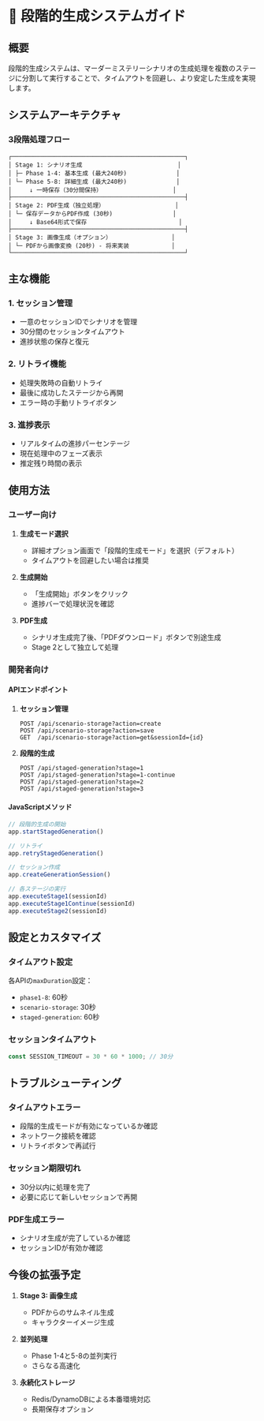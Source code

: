 # 🚀 段階的生成システムガイド

## 概要

段階的生成システムは、マーダーミステリーシナリオの生成処理を複数のステージに分割して実行することで、タイムアウトを回避し、より安定した生成を実現します。

## システムアーキテクチャ

### 3段階処理フロー

```
┌─────────────────────────────────────────────────┐
│ Stage 1: シナリオ生成                           │
│ ├─ Phase 1-4: 基本生成 (最大240秒)              │
│ └─ Phase 5-8: 詳細生成 (最大240秒)              │
│     ↓ 一時保存（30分間保持）                    │
├─────────────────────────────────────────────────┤
│ Stage 2: PDF生成（独立処理）                    │
│ └─ 保存データからPDF作成 (30秒)                 │
│     ↓ Base64形式で保存                          │
├─────────────────────────────────────────────────┤
│ Stage 3: 画像生成（オプション）                 │
│ └─ PDFから画像変換 (20秒) - 将来実装            │
└─────────────────────────────────────────────────┘
```

## 主な機能

### 1. セッション管理
- 一意のセッションIDでシナリオを管理
- 30分間のセッションタイムアウト
- 進捗状態の保存と復元

### 2. リトライ機能
- 処理失敗時の自動リトライ
- 最後に成功したステージから再開
- エラー時の手動リトライボタン

### 3. 進捗表示
- リアルタイムの進捗パーセンテージ
- 現在処理中のフェーズ表示
- 推定残り時間の表示

## 使用方法

### ユーザー向け

1. **生成モード選択**
   - 詳細オプション画面で「段階的生成モード」を選択（デフォルト）
   - タイムアウトを回避したい場合は推奨

2. **生成開始**
   - 「生成開始」ボタンをクリック
   - 進捗バーで処理状況を確認

3. **PDF生成**
   - シナリオ生成完了後、「PDFダウンロード」ボタンで別途生成
   - Stage 2として独立して処理

### 開発者向け

#### APIエンドポイント

1. **セッション管理**
   ```
   POST /api/scenario-storage?action=create
   POST /api/scenario-storage?action=save
   GET  /api/scenario-storage?action=get&sessionId={id}
   ```

2. **段階的生成**
   ```
   POST /api/staged-generation?stage=1
   POST /api/staged-generation?stage=1-continue
   POST /api/staged-generation?stage=2
   POST /api/staged-generation?stage=3
   ```

#### JavaScriptメソッド

```javascript
// 段階的生成の開始
app.startStagedGeneration()

// リトライ
app.retryStagedGeneration()

// セッション作成
app.createGenerationSession()

// 各ステージの実行
app.executeStage1(sessionId)
app.executeStage1Continue(sessionId)
app.executeStage2(sessionId)
```

## 設定とカスタマイズ

### タイムアウト設定

各APIの`maxDuration`設定：
- `phase1-8`: 60秒
- `scenario-storage`: 30秒
- `staged-generation`: 60秒

### セッションタイムアウト

```javascript
const SESSION_TIMEOUT = 30 * 60 * 1000; // 30分
```

## トラブルシューティング

### タイムアウトエラー
- 段階的生成モードが有効になっているか確認
- ネットワーク接続を確認
- リトライボタンで再試行

### セッション期限切れ
- 30分以内に処理を完了
- 必要に応じて新しいセッションで再開

### PDF生成エラー
- シナリオ生成が完了しているか確認
- セッションIDが有効か確認

## 今後の拡張予定

1. **Stage 3: 画像生成**
   - PDFからのサムネイル生成
   - キャラクターイメージ生成

2. **並列処理**
   - Phase 1-4と5-8の並列実行
   - さらなる高速化

3. **永続化ストレージ**
   - Redis/DynamoDBによる本番環境対応
   - 長期保存オプション